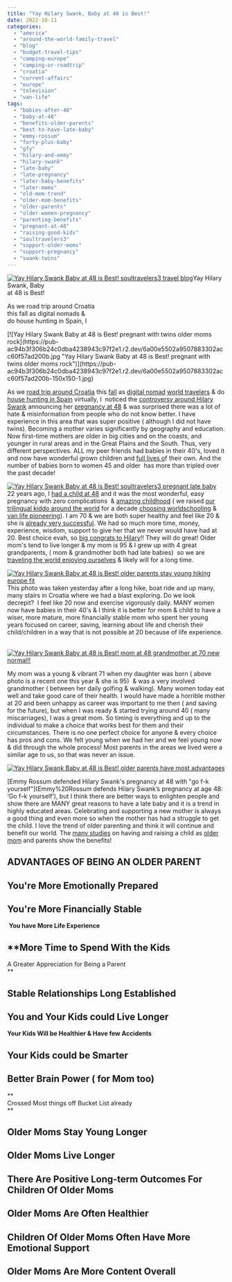 ```yaml
---
title: "Yay Hilary Swank, Baby at 48 is Best!"
date: 2022-10-11
categories: 
  - "america"
  - "around-the-world-family-travel"
  - "blog"
  - "budget-travel-tips"
  - "camping-europe"
  - "camping-or-roadtrip"
  - "croatia"
  - "current-affairs"
  - "europe"
  - "television"
  - "van-life"
tags: 
  - "babies-after-40"
  - "baby-at-40"
  - "benefits-older-parents"
  - "best-to-have-late-baby"
  - "emmy-rossum"
  - "forty-plus-baby"
  - "gfy"
  - "hilary-and-emmy"
  - "hilary-swank"
  - "late-baby"
  - "late-pregnancy"
  - "later-baby-benefits"
  - "later-moms"
  - "old-mom-trend"
  - "older-mom-benefits"
  - "older-parents"
  - "older-women-pregnancy"
  - "parenting-benefits"
  - "pregnant-at-48"
  - "raising-good-kids"
  - "soultravelers3"
  - "support-older-moms"
  - "support-pregnancy"
  - "swank-twins"
---
```


[![Yay Hilary Swank  Baby at 48 is Best!  soultravelers3 travel blog ](https://pub-ac94b3f306b24c0dba4238943c97f2e1.r2.dev/6a00e5502a9507883302a2eed91f47200d.jpg "Yay Hilary Swank  Baby at 48 is Best!  soultravelers3 travel blog ")](https://pub-ac94b3f306b24c0dba4238943c97f2e1.r2.dev/6a00e5502a9507883302a2eed91f47200d-300x274-1.jpg)Yay Hilary Swank, Baby  
at 48 is Best!  
  
As we road trip around Croatia  
this fall as digital nomads &  
do house hunting in Spain, I  
  

<!--more--> [![Yay Hilary Swank  Baby at 48 is Best! pregnant with twins older moms rock](https://pub-ac94b3f306b24c0dba4238943c97f2e1.r2.dev/6a00e5502a9507883302acc60f57ad200b.jpg "Yay Hilary Swank  Baby at 48 is Best! pregnant with twins older moms rock")](https://pub-ac94b3f306b24c0dba4238943c97f2e1.r2.dev/6a00e5502a9507883302acc60f57ad200b-150x150-1.jpg)  
  
As we [road trip around Croatia](http://soultravelers3new.local/2022/10/road-trip-croatia-montenegro.html#more) this [fall](http://soultravelers3new.local/2014/10/stunning-fall-colors-around-the-world.html) as [digital nomad](http://soultravelers3new.local/2022/08/-europes-cheapest-digital-nomad-haven-bansko.html#more) [world travelers](http://soultravelers3new.local/2022/03/retirement-traveling-around-the-world.html) & do [house hunting in Spain](http://soultravelers3new.local/2022/07/americans-house-hunting-in-spain-home-buying-abroad-.html#more) virtually, I  noticed the [controversy around Hilary Swank](https://www.eonline.com/news/1349275/emmy-rossum-fiercely-defends-hilary-swank-from-criticism-over-her-pregnancy) announcing her [pregnancy at 48](https://sports.yahoo.com/emmy-rossum-defends-hilary-swank-151641176.html) & was surprised there was a lot of hate & misinformation from people who do not know better. I have experience in this area that was super positive ( although I did not have twins). Becoming a mother varies significantly by geography and education. Now first-time mothers are older in big cities and on the coasts, and younger in rural areas and in the Great Plains and the South. Thus, very different perspectives. ALL my peer friends had babies in their 40's, loved it and now have wonderful grown children and [full lives o](http://soultravelers3new.local/2024/02/watch-heavenly-reyna-in-film-the-greatest-ever-trailer-hotel-cafe-.html)f their own. And the number of babies born to women 45 and older  has more than tripled over the past decade!

[![Yay Hilary Swank  Baby at 48 is Best!  soultravelers3 pregnant late baby ](https://pub-ac94b3f306b24c0dba4238943c97f2e1.r2.dev/6a00e5502a9507883302a2eed91fe6200d.jpg "Yay Hilary Swank  Baby at 48 is Best!  soultravelers3 pregnant late baby ")](https://pub-ac94b3f306b24c0dba4238943c97f2e1.r2.dev/6a00e5502a9507883302a2eed91fe6200d-150x150-1.jpg)  
22 years ago, I [had a child at 48](http://soultravelers3new.local/2011/06/how-to-raise-a-bilingual-or-multi-lingual-child.html) and it was the most wonderful, easy pregnancy with zero complications  & [amazing childhood](http://soultravelers3new.local/2013/09/the-most-well-traveled-child-in-the-whole-world.html) ( we raised [our trilingual kiddo around the world](http://soultravelers3new.local/2022/09/happy-birthday-heavenly-labor-day-birthing-day-life.html#more) for a decade [choosing worldschooling](http://soultravelers3new.local/2012/10/curriculum-vitae-for-a-gifted-child-world-schooling.html) & [van life pioneering](http://soultravelers3new.local/2010/03/long-term-family-travel-homeschool-roadschool-world-school-digitalnomad-lifestyle-design-virtual-.html)). I am 70 & we are both super healthy and feel like 20 & she is [already very successful](http://soultravelers3new.local/2021/11/heavenly-reyna-releases-winter-wishes-trilingual-ep.html). We had so much more time, money, experience, wisdom, support to give her that we never would have had at 20. Best choice evah, so [big congrats to Hilary](https://www.instagram.com/p/CjVgDlpt1ez/?hl=en)!! They will do great! Older mom's tend to live longer & my mom is 95 & I grew up with 4 great grandparents, ( mom & grandmother both had late babies)  so we are [traveling the world enjoying ourselves](http://soultravelers3new.local/2022/09/vacation-vs-full-time-travel-digital-nomad-lifestyle.html#more) & likely will for a long time.  
  
[![Yay Hilary Swank  Baby at 48 is Best! older parents stay young hiking europe fit ](https://pub-ac94b3f306b24c0dba4238943c97f2e1.r2.dev/6a00e5502a9507883302a2eed9202f200d.jpg "Yay Hilary Swank  Baby at 48 is Best! older parents stay young hiking europe fit ")](https://pub-ac94b3f306b24c0dba4238943c97f2e1.r2.dev/6a00e5502a9507883302a2eed9202f200d-1217x1536-1.jpg)  
This photo was taken yesterday after a long hike, boat ride and up many, many stairs in Croatia where we had a blast exploring. Do we look decrepit?  I feel like 20 now and exercise vigorously daily. MANY women now have babies in their 40's & I think it is better for mom & child to have a wiser, more mature, more financially stable mom who spent her young years focused on career, saving, learning about life and cherish their child/children in a way that is not possible at 20 because of life experience.    
  
[![Yay Hilary Swank  Baby at 48 is Best! mom at 48  grandmother at 70 new normal!!](https://pub-ac94b3f306b24c0dba4238943c97f2e1.r2.dev/6a00e5502a9507883302acc60f580b200b.jpg "Yay Hilary Swank  Baby at 48 is Best! mom at 48  grandmother at 70 new normal!!")](https://pub-ac94b3f306b24c0dba4238943c97f2e1.r2.dev/6a00e5502a9507883302acc60f580b200b-150x150-1.jpg)  
  
My mom was a young & vibrant 71 when my daughter was born ( above photo is a recent one this year & she is 95)  & was a very involved grandmother ( between her daily golfing & walking). Many women today eat well and take good care of their health. I would have made a horrible mother at 20 and been unhappy as career was important to me then ( and saving for the future), but when I was ready & started trying around 40 ( many miscarriages), I was a great mom. So timing is everything and up to the individual to make a choice that works best for them and their circumstances. There is no one perfect choice for anyone & every choice has pros and cons. We felt young when we had her and we feel young now & did through the whole process! Most parents in the areas we lived were a similar age to us, so that was never an issue.  
  
  
[![Yay Hilary Swank  Baby at 48 is Best!  older parents have most advantages ](https://pub-ac94b3f306b24c0dba4238943c97f2e1.r2.dev/6a00e5502a9507883302a308e32236200c.jpg "Yay Hilary Swank  Baby at 48 is Best!  older parents have most advantages ")](https://pub-ac94b3f306b24c0dba4238943c97f2e1.r2.dev/6a00e5502a9507883302a308e32236200c-150x150.jpg)  
  
  
[Emmy Rossum defended Hilary Swank's pregnancy at 48 with "go f-k yourself"](Emmy%20Rossum defends Hilary Swank’s pregnancy at age 48: ‘Go f–k yourself’), but I think there are better ways to enlighten people and show there are MANY great reasons to have a late baby and it is a trend in highly educated areas. Celebrating and supporting a new mother is always a good thing and even more so when the mother has had a struggle to get the child. I love the trend of older parenting and think it will continue and benefit our world. The [many studies](https://www.nbcnews.com/better/health/5-advantages-being-older-parent-ncna775581) on having and raising a child as [older mom](https://www.babygaga.com/15-benefits-of-being-an-older-mom-that-you-didnt-think-of/) and parents show the benefits!  
  

## **ADVANTAGES OF BEING AN OLDER PARENT** 

## **You're More Emotionally Prepared**

## **You're More Financially Stable**  
 **You have More Life Experience**

## **More Time to Spend With the Kids  
  
A Greater Appreciation for Being a Parent  
**

## **Stable Relationships Long Established** 

## **You and Your Kids could Live Longer**  
  
**Your Kids Will be Healthier & Have few Accidents** 

## **Your Kids could be Smarter**

## **Better Brain Power ( for Mom too)**  
**  
Crossed Most things off Bucket List already  
**

## **Older Moms Stay Young Longer**

## **Older Moms Live Longer**

## **There Are Positive Long-term Outcomes For Children Of Older Moms** 

## **Older Moms Are Often Healthier**

## **Children Of Older Moms Often Have More Emotional Support**

## **Older Moms Are More Content Overall**

##

